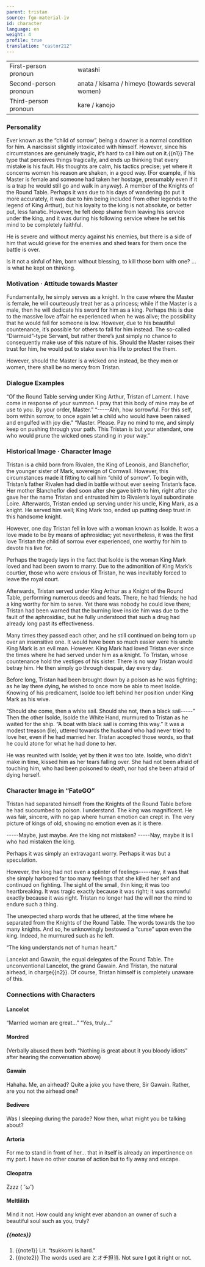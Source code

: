 ```yaml
---
parent: tristan
source: fgo-material-iv
id: character
language: en
weight: 4
profile: true
translation: "castor212"
---
```


<table>
  <tr><td>First-person pronoun</td><td>watashi</td></tr>
  <tr><td>Second-person pronoun</td><td>anata / kisama / himeyo (towards several women)</td></tr>
  <tr><td>Third-person pronoun</td><td>kare / kanojo</td></tr>
</table>

### Personality

Ever known as the “child of sorrow”, being a downer is a normal condition for him. A narcissist slightly intoxicated with himself. However, since his circumstances are genuinely tragic, it’s hard to call him out on it.{{n1}}
The type that perceives things tragically, and ends up thinking that every mistake is his fault.
His thoughts are calm, his tactics precise; yet where it concerns women his reason are shaken, in a good way. (For example, if his Master is female and someone had taken her hostage, presumably even if it is a trap he would still go and walk in anyway).
A member of the Knights of the Round Table. Perhaps it was due to his days of wandering (to put it more accurately, it was due to him being included from other legends to the legend of King Arthur), but his loyalty to the king is not absolute, or better put, less fanatic.
However, he felt deep shame from leaving his service under the king, and it was during his following service where he set his mind to be completely faithful.

He is severe and without mercy against his enemies, but there is a side of him that would grieve for the enemies and shed tears for them once the battle is over.

Is it not a sinful of him, born without blessing, to kill those born with one? …is what he kept on thinking.

### Motivation · Attitude towards Master

Fundamentally, he simply serves as a knight. In the case where the Master is female, he will courteously treat her as a princess; while if the Master is a male, then he will dedicate his sword for him as a king.
Perhaps this is due to the massive love affair he experienced when he was alive; the possibility that he would fall for someone is low. However, due to his beautiful countenance, it’s possible for others to fall for him instead. The so-called “Diarmuid”-type Servant, but rather there’s just simply no chance to consequently make use of this nature of his.
Should the Master raises their trust for him, he would put to stake even his life to protect the them.

However, should the Master is a wicked one instead, be they men or women, there shall be no mercy from Tristan.

### Dialogue Examples

“Of the Round Table serving under King Arthur, Tristan of Lament. I have come in response of your summon. I pray that this body of mine may be of use to you. By your order, Master.”
“-----Ahh, how sorrowful. For this self, born within sorrow, to once again let a child who would have been raised and engulfed with joy die.”
“Master. Please. Pay no mind to me, and simply keep on pushing through your path. This Tristan is but your attendant, one who would prune the wicked ones standing in your way.”

### Historical Image · Character Image

Tristan is a child born from Rivalen, the King of Leonois, and Blancheflor, the younger sister of Mark, sovereign of Cornwall. However, this circumstances made it fitting to call him “child of sorrow”.
To begin with, Tristan’s father Rivalen had died in battle without ever seeing Tristan’s face. Her mother Blancheflor died soon after she gave birth to him, right after she gave her the name Tristan and entrusted him to Rivalen’s loyal subordinate Loire.
Afterwards, Tristan ended up serving under his uncle, King Mark, as a knight.
He served him well; King Mark too, ended up putting deep trust in this handsome knight.

However, one day Tristan fell in love with a woman known as Isolde.
It was a love made to be by means of aphrosidiac; yet nevertheless, it was the first love Tristan the child of sorrow ever experienced, one worthy for him to devote his live for.

Perhaps the tragedy lays in the fact that Isolde is the woman King Mark loved and had been sworn to marry. Due to the admonition of King Mark’s courtier, those who were envious of Tristan, he was inevitably forced to leave the royal court.

Afterwards, Tristan served under King Arthur as a Knight of the Round Table, performing numerous deeds and feats. There, he had friends; he had a king worthy for him to serve.
Yet there was nobody he could love there; Tristan had been warned that the burning love inside him was due to the fault of the aphrosidiac, but he fully understood that such a drug had already long past its effectiveness.

Many times they passed each other, and he still continued on being torn up over an insensitive one.
It would have been so much easier were his uncle King Mark is an evil man.
However. King Mark had loved Tristan ever since the times where he had served under him as a knight. To Tristan, whose countenance hold the vestiges of his sister.
There is no way Tristan would betray him. He then simply go through despair, day every day.

Before long, Tristan had been brought down by a poison as he was fighting; as he lay there dying, he wished to once more be able to meet Isolde. Knowing of his predicament, Isolde too left behind her position under King Mark as his wive.

“Should she come, then a white sail. Should she not, then a black sail-----”
Then the other Isolde, Isolde the White Hand, murmured to Tristan as he waited for the ship.
“A boat with black sail is coming this way.”
It was a modest treason (lie), uttered towards the husband who had never tried to love her, even if he had married her.
Tristan accepted those words, so that he could atone for what he had done to her.

He was reunited with Isolde; yet by then it was too late. Isolde, who didn’t make in time, kissed him as her tears falling over. She had not been afraid of touching him, who had been poisoned to death, nor had she been afraid of dying herself.

### Character Image in “FateGO”

Tristan had separated himself from the Knights of the Round Table before he had succumbed to poison.
I understand. The king was magnificent.
He was fair, sincere, with no gap where human emotion can crept in.
The very picture of kings of old, showing no emotion even as it is there.

-----Maybe, just maybe. Are the king not mistaken?
-----Nay, maybe it is I who had mistaken the king.

Perhaps it was simply an extravagant worry. Perhaps it was but a speculation.

However, the king had not even a splinter of feelings-----nay, it was that she simply harbored far too many feelings that she killed her self and continued on fighting. The sight of the small, thin king; it was too heartbreaking.
It was tragic exactly because it was right; it was sorrowful exactly because it was right.
Tristan no longer had the will nor the mind to endure such a thing.

The unexpected sharp words that he uttered, at the time where he separated from the Knights of the Round Table.
The words towards the too many knights.
And so, he unknowingly bestowed a “curse” upon even the king.
Indeed, he murmured such as he left.


“The king understands not of human heart.”

Lancelot and Gawain, the equal delegates of the Round Table.
The unconventional Lancelot, the grand Gawain.
And Tristan, the natural airhead, in charge{{n2}}. Of course, Tristan himself is completely unaware of this.

### Connections with Characters

#### Lancelot

“Married woman are great…”
“Yes, truly…”

#### Mordred

(Verbally abused them both “Nothing is great about it you bloody idiots” after hearing the conversation above)

#### Gawain

Hahaha. Me, an airhead? Quite a joke you have there, Sir Gawain. Rather, are you not the airhead one?

#### Bedivere

Was I sleeping during the parade? Now then, what might you be talking about?

#### Artoria

For me to stand in front of her… that in itself is already an impertinence on my part. I have no other course of action but to fly away and escape.

#### Cleopatra

Zzzz ( ˘ω˘)

#### Meltlilith

Mind it not. How could any knight ever abandon an owner of such a beautiful soul such as you, truly?

##### {{notes}}

1. {{note1}} Lit. “tsukkomi is hard.”
2. {{note2}} The words used are とオチ担当. Not sure I got it right or not.
